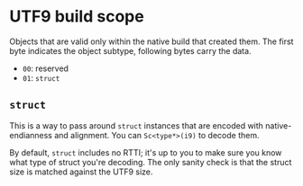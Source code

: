 # UTF9 build scope
Objects that are valid only within the native build that created them. The first byte indicates the object subtype, following bytes carry the data.

+ `00`: reserved
+ `01`: `struct`


## `struct`
This is a way to pass around `struct` instances that are encoded with native-endianness and alignment. You can `Sc<type*>(i9)` to decode them.

By default, `struct` includes no RTTI; it's up to you to make sure you know what type of struct you're decoding. The only sanity check is that the struct size is matched against the UTF9 size.
